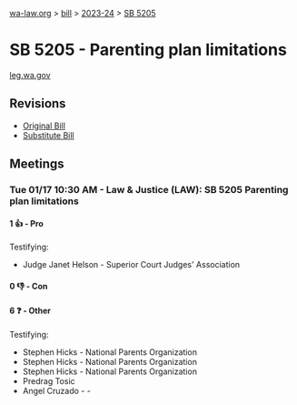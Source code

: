 [wa-law.org](/) > [bill](/bill/) > [2023-24](/bill/2023-24/) > [SB 5205](/bill/2023-24/sb/5205/)

# SB 5205 - Parenting plan limitations
[leg.wa.gov](https://app.leg.wa.gov/billsummary?BillNumber=5205&Year=2023&Initiative=false)

## Revisions
* [Original Bill](1/)
* [Substitute Bill](S/)

## Meetings
### Tue 01/17 10:30 AM - Law & Justice (LAW): SB 5205 Parenting plan limitations
#### 1 👍 - Pro
Testifying:
* Judge Janet Helson - Superior Court Judges' Association

#### 0 👎 - Con

#### 6 ❓ - Other
Testifying:
* Stephen Hicks - National Parents Organization
* Stephen Hicks - National Parents Organization
* Stephen Hicks - National Parents Organization
* Predrag Tosic
* Angel Cruzado - -
